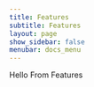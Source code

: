 ```yaml
---
title: Features
subtitle: Features
layout: page
show_sidebar: false
menubar: docs_menu
---
```


Hello From Features